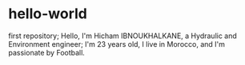 # hello-world
first repository;
Hello, I'm Hicham IBNOUKHALKANE, a Hydraulic and Environment engineer;
I'm 23 years old, I live in Morocco, and I'm passionate by Football.
